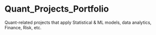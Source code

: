 # Quant_Projects_Portfolio
Quant-related projects that apply Statistical &amp; ML models, data analytics, Finance, Risk, etc.
